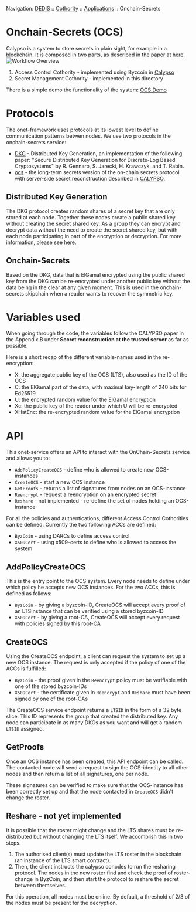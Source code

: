 Navigation: [DEDIS](https://github.com/dedis/doc/tree/master/README.md) ::
[Cothority](../README.md) ::
[Applications](../doc/Applications.md) ::
Onchain-Secrets

# Onchain-Secrets (OCS)

Calypso is a system to store secrets in plain sight, for example in a blockchain.
It is composed in two parts, as described in the paper at
[here](https://eprint.iacr.org/2018/209).
![Workflow Overview](CalypsoByzCoin.png?raw=true "Workflow Overview")

1. Access Control Cothority - implemented using Byzcoin in [Calypso](../calypso/README.md)
2. Secret Management Cothority - implemented in this directory

There is a simple demo the functionality of the system:
[OCS Demo](demo/README.md)

# Protocols

The onet-framework uses protocols at its lowest level to define communication
patterns betwen nodes. We use two protocols in the onchain-secrets service:

- [DKG](../dkg/DKG.md) - Distributed Key Generation, an implementation of
  the following paper: "Secure Distributed Key Generation for Discrete-Log
  Based Cryptosystems" by R. Gennaro, S. Jarecki, H. Krawczyk, and T. Rabin.
- [ocs](Renecrypt.md) - the long-term secrets version of the on-chain secrets
  protocol with server-side secret reconstruction described in
  [CALYPSO](https://eprint.iacr.org/2018/209.pdf).

## Distributed Key Generation

The DKG protocol creates random shares of a secret key that are only
stored at each node. Together these nodes create a public shared key
without creating the secret shared key. As a group they can encrypt
and decrypt data without the need to create the secret shared key,
but with each node participating in part of the encryption or
decryption. For more information, please see [here](../dkg/DKG.md).

## Onchain-Secrets

Based on the DKG, data that is ElGamal encrypted using the public
shared key from the DKG can be re-encrypted under another public key
without the data being in the clear at any given moment. This is used
in the onchain-secrets skipchain when a reader wants to recover the
symmetric key.

# Variables used

When going through the code, the variables follow the CALYPSO paper
in the Appendix B under **Secret reconstruction at the trusted server**
as far as possible.

Here is a short recap of the different variable-names used in the
re-encryption:

- X: the aggregate public key of the OCS (LTS), also used as the
ID of the OCS
- C: the ElGamal part of the data, with maximal key-length of 240 bits for
Ed25519
- U: the encrypted random value for the ElGamal encryption
- Xc: the public key of the reader under which U will be re-encrypted
- XHatEnc: the re-encrypted random value for the ElGamal encryption

# API

This onet-service offers an API to interact with the OnChain-Secrets service
and allows you to:

- `AddPolicyCreateOCS` - define who is allowed to create new OCS-instances
- `CreateOCS` - start a new OCS instance
- `GetProofs` - returns a list of signatures from nodes on an OCS-instance
- `Reencrypt` - request a reencryption on an encrypted secret
- `Reshare` - not implemented - re-define the set of nodes holding an OCS-instance

For all the policies and authentications, different Access Control Cothorities
can be defined. Currently the two following ACCs are defined:

- `ByzCoin` - using DARCs to define access control
- `X509Cert` - using x509-certs to define who is allowed to access the system

## AddPolicyCreateOCS

This is the entry point to the OCS system. Every node needs to define under
which policy he accepts new OCS instances. For the two ACCs, this is
defined as follows:

- `ByzCoin` - by giving a byzcoin-ID, CreateOCS will accept every proof of 
an LTSInstance that can be verified using a stored byzcoin-ID
- `X509Cert` - by giving a root-CA, CreateOCS will accept every request with
policies signed by this root-CA 

## CreateOCS

Using the CreateOCS endpoint, a client can request the system to set up a
new OCS instance. The request is only accepted if the policy of one of the
ACCs is fulfilled:

- `ByzCoin` - the proof given in the `Reencrypt` policy must be verifiable
with one of the stored byzcoin-IDs
- `X509Cert` - the certificate given in `Reencrypt` and `Reshare` must have
been signed by one of the root-CAs 

The CreateOCS service endpoint returns a `LTSID` in the form of a 32 byte
slice. This ID represents the group that created the distributed key. Any node
can participate in as many DKGs as you want and will get a random `LTSID`
assigned.

## GetProofs

Once an OCS instance has been created, this API endpoint can be called. The
contacted node will send a request to sign the OCS-identity to all other nodes 
and then return a list of all signatures, one per node.

These signatures can be verified to make sure that the OCS-instance has been
correctly set up and that the node contacted in `CreateOCS` didn't change
the roster. 

## Reshare - not yet implemented

It is possible that the roster might change and the LTS shares must be
re-distributed but without changing the LTS itself. We accomplish this in two
steps.

1. The authorised client(s) must update the LTS roster in the blockchain (an
   instance of the LTS smart contract).
2. Then, the client instructs the calypso conodes to run the resharing
   protocol. The nodes in the new roster find and check the proof of
   roster-change in ByzCoin, and then start the protocol to reshare the secret
   between themselves.

For this operation, all nodes must be online. By default, a threshold of 2/3 of
the nodes must be present for the decryption.